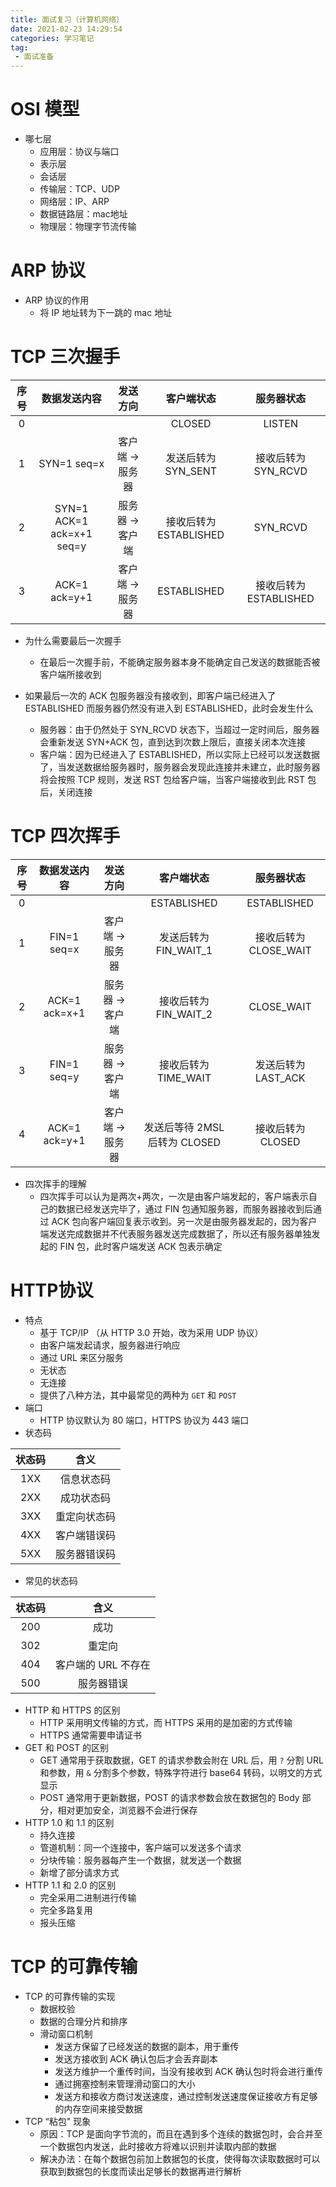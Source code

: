 ```yaml
---
title: 面试复习（计算机网络）
date: 2021-02-23 14:29:54
categories: 学习笔记
tag:
 - 面试准备
---
```


# OSI 模型
 - 哪七层
     * 应用层：协议与端口
     * 表示层
     * 会话层
     * 传输层：TCP、UDP
     * 网络层：IP、ARP
     * 数据链路层：mac地址
     * 物理层：物理字节流传输

# ARP 协议
 - ARP 协议的作用
     * 将 IP 地址转为下一跳的 mac 地址

# TCP 三次握手
| 序号 | 数据发送内容 | 发送方向 | 客户端状态 | 服务器状态 |
|:-:|:-:|:-:|:-:|:-:|
| 0 | | | CLOSED | LISTEN |
| 1 | SYN=1 seq=x | 客户端 -> 服务器 | 发送后转为 SYN_SENT | 接收后转为 SYN_RCVD |
| 2 | SYN=1 ACK=1 ack=x+1 seq=y | 服务器 -> 客户端 | 接收后转为 ESTABLISHED | SYN_RCVD |
| 3 | ACK=1 ack=y+1 | 客户端 -> 服务器 | ESTABLISHED | 接收后转为 ESTABLISHED |

 - 为什么需要最后一次握手
     * 在最后一次握手前，不能确定服务器本身不能确定自己发送的数据能否被客户端所接收到

 - 如果最后一次的 ACK 包服务器没有接收到，即客户端已经进入了 ESTABLISHED 而服务器仍然没有进入到 ESTABLISHED，此时会发生什么
     * 服务器：由于仍然处于 SYN_RCVD 状态下，当超过一定时间后，服务器会重新发送 SYN+ACK 包，直到达到次数上限后，直接关闭本次连接
     * 客户端：因为已经进入了 ESTABLISHED，所以实际上已经可以发送数据了，当发送数据给服务器时，服务器会发现此连接并未建立，此时服务器将会按照 TCP 规则，发送 RST 包给客户端，当客户端接收到此 RST 包后，关闭连接

# TCP 四次挥手
| 序号 | 数据发送内容 | 发送方向 | 客户端状态 | 服务器状态 |
|:-:|:-:|:-:|:-:|:-:|
| 0 | | | ESTABLISHED | ESTABLISHED |
| 1 | FIN=1 seq=x | 客户端 -> 服务器 | 发送后转为 FIN_WAIT_1 | 接收后转为 CLOSE_WAIT |
| 2 | ACK=1 ack=x+1 | 服务器 -> 客户端 | 接收后转为 FIN_WAIT_2 | CLOSE_WAIT |
| 3 | FIN=1 seq=y | 服务器 -> 客户端 | 接收后转为 TIME_WAIT | 发送后转为 LAST_ACK |
| 4 | ACK=1 ack=y+1 | 客户端 -> 服务器 | 发送后等待 2MSL 后转为 CLOSED | 接收后转为 CLOSED |

 - 四次挥手的理解
     * 四次挥手可以认为是两次+两次，一次是由客户端发起的，客户端表示自己的数据已经发送完毕了，通过 FIN 包通知服务器，而服务器接收到后通过 ACK 包向客户端回复表示收到。另一次是由服务器发起的，因为客户端发送完成数据并不代表服务器发送完成数据了，所以还有服务器单独发起的 FIN 包，此时客户端发送 ACK 包表示确定

# HTTP协议
 - 特点
     * 基于 TCP/IP （从 HTTP 3.0 开始，改为采用 UDP 协议）
     * 由客户端发起请求，服务器进行响应
     * 通过 URL 来区分服务
     * 无状态
     * 无连接
     * 提供了八种方法，其中最常见的两种为 `GET` 和 `POST`
 - 端口
     * HTTP 协议默认为 80 端口，HTTPS 协议为 443 端口
 - 状态码

| 状态码 | 含义 |
|:-:|:-:|
| 1XX | 信息状态码 |
| 2XX | 成功状态码 |
| 3XX | 重定向状态码 |
| 4XX | 客户端错误码 |
| 5XX | 服务器错误码 |

 - 常见的状态码

| 状态码 | 含义 |
|:-:|:-:|
| 200 | 成功 |
| 302 | 重定向 |
| 404 | 客户端的 URL 不存在 |
| 500 | 服务器错误 |

 - HTTP 和 HTTPS 的区别
     * HTTP 采用明文传输的方式，而 HTTPS 采用的是加密的方式传输
     * HTTPS 通常需要申请证书
 - GET 和 POST 的区别
     * GET 通常用于获取数据，GET 的请求参数会附在 URL 后，用 `?` 分割 URL 和参数，用 `&` 分割多个参数，特殊字符进行 base64 转码，以明文的方式显示
     * POST 通常用于更新数据，POST 的请求参数会放在数据包的 Body 部分，相对更加安全，浏览器不会进行保存
 - HTTP 1.0 和 1.1 的区别
     * 持久连接
     * 管道机制：同一个连接中，客户端可以发送多个请求
     * 分块传输：服务器每产生一个数据，就发送一个数据
     * 新增了部分请求方式
 - HTTP 1.1 和 2.0 的区别
     * 完全采用二进制进行传输
     * 完全多路复用
     * 报头压缩

# TCP 的可靠传输
 - TCP 的可靠传输的实现
     * 数据校验
     * 数据的合理分片和排序
     * 滑动窗口机制
         + 发送方保留了已经发送的数据的副本，用于重传
         + 发送方接收到 ACK 确认包后才会丢弃副本
         + 发送方维护一个重传时间，当没有接收到 ACK 确认包时将会进行重传
         + 通过拥塞控制来管理滑动窗口的大小
         + 发送方和接收方商讨发送速度，通过控制发送速度保证接收方有足够的内存空间来接受数据
 - TCP “粘包" 现象
     * 原因：TCP 是面向字节流的，而且在遇到多个连续的数据包时，会合并至一个数据包内发送，此时接收方将难以识别并读取内部的数据
     * 解决办法：在每个数据包前加上数据包的长度，使得每次读取数据时可以获取到数据包的长度而读出足够长的数据再进行解析
